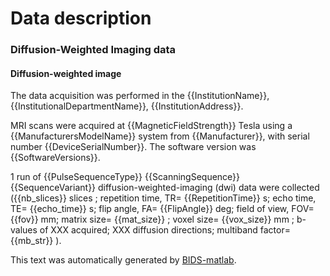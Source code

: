 
# Data description


### Diffusion-Weighted Imaging data

#### Diffusion-weighted image

The data acquisition was performed in the {{InstitutionName}}, {{InstitutionalDepartmentName}}, 
{{InstitutionAddress}}.

MRI scans were acquired at {{MagneticFieldStrength}} Tesla using a {{ManufacturersModelName}} 
system from {{Manufacturer}}, with serial number {{DeviceSerialNumber}}. 
The software version was {{SoftwareVersions}}.

1 run of {{PulseSequenceType}} {{ScanningSequence}} {{SequenceVariant}} diffusion-weighted-imaging 
(dwi) data were collected ({{nb_slices}} slices ; repetition 
time, TR= {{RepetitionTime}} s; echo time, TE= {{echo_time}} s; flip angle, FA= 
{{FlipAngle}} deg; field of view, FOV= {{fov}} mm; matrix size= {{mat_size}} ; voxel 
size= {{vox_size}} mm ; b-values of XXX acquired; XXX diffusion directions; 
multiband factor= {{mb_str}} ).

This text was automatically generated by [BIDS-matlab](https://github.com/bids-standard/bids-matlab).

